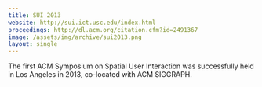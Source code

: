 ```yaml
---
title: SUI 2013
website: http://sui.ict.usc.edu/index.html
proceedings: http://dl.acm.org/citation.cfm?id=2491367
image: /assets/img/archive/sui2013.png
layout: single
---
```

The first ACM Symposium on Spatial User Interaction was successfully held in Los Angeles in 2013, co-located with ACM SIGGRAPH.
